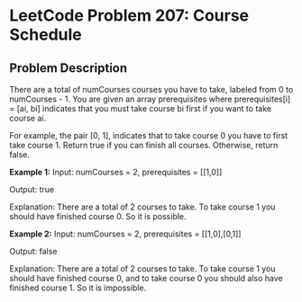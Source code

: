 # LeetCode Problem 207: Course Schedule

## Problem Description
There are a total of numCourses courses you have to take, labeled from 0 to numCourses - 1. You are given an array prerequisites where prerequisites[i] = [ai, bi] indicates that you must take course bi first if you want to take course ai.

For example, the pair [0, 1], indicates that to take course 0 you have to first take course 1.
Return true if you can finish all courses. Otherwise, return false.

**Example 1:**
Input: numCourses = 2, prerequisites = [[1,0]]

Output: true

Explanation: There are a total of 2 courses to take. 
To take course 1 you should have finished course 0. So it is possible.

**Example 2:**
Input: numCourses = 2, prerequisites = [[1,0],[0,1]]

Output: false

Explanation: There are a total of 2 courses to take. 
To take course 1 you should have finished course 0, and to take course 0 you should also have finished course 1. So it is impossible.
